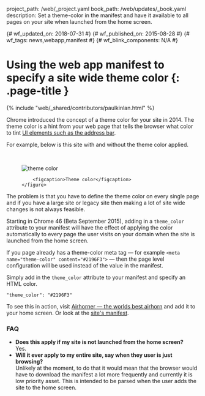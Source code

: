 project_path: /web/_project.yaml book_path: /web/updates/_book.yaml description: Set a theme-color in the manifest and have it available to all pages on your site when launched from the home screen.

{# wf_updated_on: 2018-07-31 #} {# wf_published_on: 2015-08-28 #} {# wf_tags: news,webapp,manifest #} {# wf_blink_components: N/A #}

# Using the web app manifest to specify a site wide theme color {: .page-title }

{% include "web/_shared/contributors/paulkinlan.html" %}

Chrome introduced the concept of a theme color for your site in 2014. The theme color is a hint from your web page that tells the browser what color to tint [UI elements such as the address bar](/web/fundamentals/design-and-ux/browser-customization/).

For example, below is this site with and without the theme color applied.

<br />

<div class="clear g-wide--full">
    <figure class="fluid">
        <img src="/web/updates/images/2015-08-29-using-manifest-to-set-sitewide-theme-color/theme-color.png" alt="theme color">

        <figcaption>Theme color</figcaption>
    </figure>
</div>

<div class="clear"></div>

The problem is that you have to define the theme color on every single page and if you have a large site or legacy site then making a lot of site wide changes is not always feasible.

Starting in Chrome 46 (Beta September 2015), adding in a `theme_color` attribute to your manifest will have the effect of applying the color automatically to every page the user visits on your domain when the site is launched from the home screen.

If you page already has a theme-color meta tag &mdash; for example `<meta name="theme-color" content="#2196F3">` &mdash; then the page level configuration will be used instead of the value in the manifest.

Simply add in the `theme_color` attribute to your manifest and specify an HTML color.

    "theme_color": "#2196F3"
    

To see this in action, visit [Airhorner &mdash; the worlds best airhorn](https://airhorner.com) and add it to your home screen. Or look at the [site's manifest](https://airhorner.com/manifest.json).

### FAQ

* **Does this apply if my site is not launched from the home screen?**   
    Yes.
* **Will it ever apply to my entire site, say when they user is just browsing?**   
    Unlikely at the moment, to do that it would mean that the browser would have to download the manifest a lot more frequently and currently it is low priority asset. This is intended to be parsed when the user adds the site to the home screen.